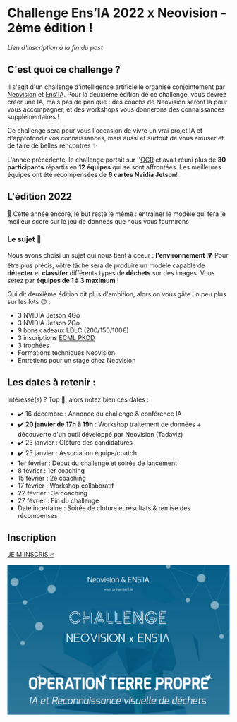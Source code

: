 # Challenge Ens’IA 2022 x Neovision - 2ème édition !

_Lien d'inscription à la fin du post_

## C'est quoi ce challenge ?

Il s'agit d'un challenge d'intelligence artificielle organisé conjointement par [Neovision](https://neovision.fr) et [Ens'IA](https://github.com/YannSia/tutorials). Pour la deuxième édition de ce challenge, vous devrez créer une IA, mais pas de panique : des coachs de Neovision seront là pour vous accompagner, et des workshops vous donnerons des connaissances supplémentaires !

Ce challenge sera pour vous l'occasion de vivre un vrai projet IA et d'approfondir vos connaissances, mais aussi et surtout de vous amuser et de faire de belles rencontres ✨

L'année précédente, le challenge portait sur l'[OCR](https://en.wikipedia.org/wiki/Optical_character_recognition) et avait réuni plus de **30 participants** répartis en **12 équipes** qui se sont affrontées. Les meilleures équipes ont été récompensées de **6 cartes Nvidia Jetson**!

## L'édition 2022

🎯 Cette année encore, le but reste le même : entraîner le modèle qui fera le meilleur score sur le jeu de données que nous vous fournirons

### Le sujet 🤩

Nous avons choisi un sujet qui nous tient à coeur : **l'environnement** 🌍
Pour être plus précis, vôtre tâche sera de produire un modèle capable de **détecter** et **classifer** différents types de **déchets** sur des images.
Vous serez par **équipes de 1 à 3 maximum** !

Qui dit deuxième édition dit plus d'ambition, alors on vous gâte un peu plus sur les lots 😍 :

- 3 NVIDIA Jetson 4Go
- 3 NVIDIA Jetson 2Go
- 9 bons cadeaux LDLC (200/150/100€)
- 3 inscriptions [ECML PKDD](https://ecmlpkdd.org)
- 3 trophées
- Formations techniques Neovision
- Entretiens pour un stage chez Neovision

## Les dates à retenir :

Intéressé(s) ? Top 💯, alors notez bien ces dates :

- ✔️ 16 décembre : Annonce du challenge & conférence IA
- ✔️ **20 janvier de 17h à 19h** : Workshop traitement de données + découverte d'un outil développé par Neovision (Tadaviz)
- ✔️ 23 janvier : Clôture des candidatures
- ✔️ 25 janvier : Association équipe/coatch
- 1er février : Début du challenge et soirée de lancement
- 8 février : 1er coaching
- 15 février : 2e coaching
- 17 février : Workshop collaboratif
- 22 février : 3e coaching
- 27 février : Fin du challenge
- Date incertaine : Soirée de cloture et résultats & remise des récompenses

## Inscription

[JE M'INSCRIS 🔥](https://forms.gle/C34Jswo9hVNtaiJZ7)

![](affiche-fb.png)
